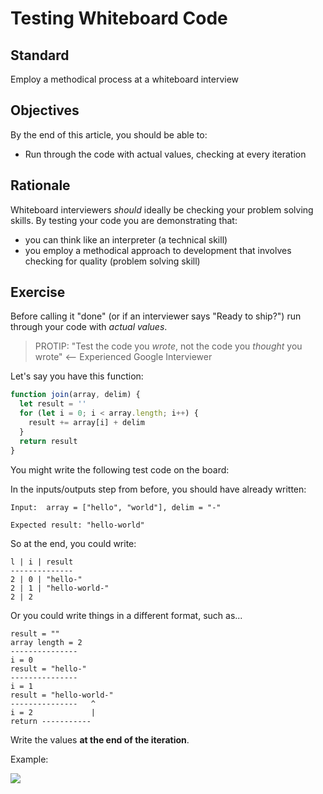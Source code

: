 # Testing Whiteboard Code

## Standard

Employ a methodical process at a whiteboard interview

## Objectives

By the end of this article, you should be able to:

- Run through the code with actual values, checking at every iteration

## Rationale

Whiteboard interviewers _should_ ideally be checking your problem solving skills.  By testing your code you are demonstrating that:

- you can think like an interpreter (a technical skill)
- you employ a methodical approach to development that involves checking for quality (problem solving skill)

## Exercise

Before calling it "done" (or if an interviewer says "Ready to ship?") run through your code with _actual values_.

> PROTIP:  "Test the code you _wrote_, not the code you _thought_ you wrote" <-- Experienced Google Interviewer

Let's say you have this function:

```js
function join(array, delim) {
  let result = ''
  for (let i = 0; i < array.length; i++) {
    result += array[i] + delim
  }
  return result
}
```

You might write the following test code on the board:

In the inputs/outputs step from before, you should have already written:

```
Input:  array = ["hello", "world"], delim = "-"

Expected result: "hello-world"
```

So at the end, you could write:

```
l | i | result
--------------
2 | 0 | "hello-"
2 | 1 | "hello-world-"
2 | 2
```

Or you could write things in a different format, such as...

```
result = ""
array length = 2
---------------
i = 0
result = "hello-"
---------------
i = 1
result = "hello-world-"
---------------   ^
i = 2             |
return -----------
```

Write the values **at the end of the iteration**.

Example:

![](https://students-gschool-production.s3.amazonaws.com/uploads/asset/file/200/IMG_2106.JPG)

